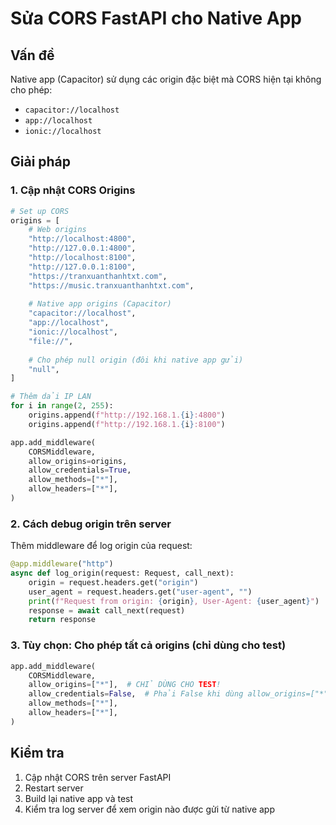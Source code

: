 # Sửa CORS FastAPI cho Native App

## Vấn đề
Native app (Capacitor) sử dụng các origin đặc biệt mà CORS hiện tại không cho phép:
- `capacitor://localhost`
- `app://localhost`
- `ionic://localhost`

## Giải pháp

### 1. Cập nhật CORS Origins
```python
# Set up CORS
origins = [
    # Web origins
    "http://localhost:4800",
    "http://127.0.0.1:4800", 
    "http://localhost:8100",
    "http://127.0.0.1:8100",
    "https://tranxuanthanhtxt.com",
    "https://music.tranxuanthanhtxt.com",
    
    # Native app origins (Capacitor)
    "capacitor://localhost",
    "app://localhost", 
    "ionic://localhost",
    "file://",
    
    # Cho phép null origin (đôi khi native app gửi)
    "null",
]

# Thêm dải IP LAN
for i in range(2, 255):
    origins.append(f"http://192.168.1.{i}:4800")
    origins.append(f"http://192.168.1.{i}:8100")

app.add_middleware(
    CORSMiddleware,
    allow_origins=origins,
    allow_credentials=True,
    allow_methods=["*"],
    allow_headers=["*"],
)
```

### 2. Cách debug origin trên server
Thêm middleware để log origin của request:

```python
@app.middleware("http")
async def log_origin(request: Request, call_next):
    origin = request.headers.get("origin")
    user_agent = request.headers.get("user-agent", "")
    print(f"Request from origin: {origin}, User-Agent: {user_agent}")
    response = await call_next(request)
    return response
```

### 3. Tùy chọn: Cho phép tất cả origins (chỉ dùng cho test)
```python
app.add_middleware(
    CORSMiddleware,
    allow_origins=["*"],  # CHỈ DÙNG CHO TEST!
    allow_credentials=False,  # Phải False khi dùng allow_origins=["*"]
    allow_methods=["*"],
    allow_headers=["*"],
)
```

## Kiểm tra
1. Cập nhật CORS trên server FastAPI
2. Restart server
3. Build lại native app và test
4. Kiểm tra log server để xem origin nào được gửi từ native app
